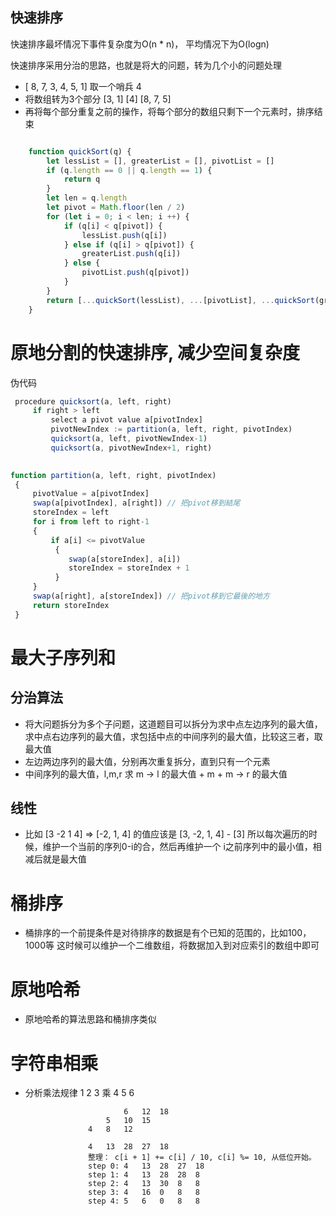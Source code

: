 
## 快速排序

快速排序最坏情况下事件复杂度为O(n * n)， 平均情况下为O(logn)

快速排序采用分治的思路，也就是将大的问题，转为几个小的问题处理

- [ 8, 7, 3, 4, 5, 1] 取一个哨兵 4 
- 将数组转为3个部分  [3, 1] [4] [8, 7, 5]
- 再将每个部分重复之前的操作，将每个部分的数组只剩下一个元素时，排序结束

```javascript

    function quickSort(q) {
        let lessList = [], greaterList = [], pivotList = []
        if (q.length == 0 || q.length == 1) {
            return q
        }
        let len = q.length
        let pivot = Math.floor(len / 2) 
        for (let i = 0; i < len; i ++) {
            if (q[i] < q[pivot]) {
                lessList.push(q[i])
            } else if (q[i] > q[pivot]) {
                greaterList.push(q[i])
            } else {
                pivotList.push(q[pivot])
            }
        }
        return [...quickSort(lessList), ...[pivotList], ...quickSort(greaterList)]
    }
```

# 原地分割的快速排序, 减少空间复杂度

伪代码

```javascript
 procedure quicksort(a, left, right)
     if right > left
         select a pivot value a[pivotIndex]
         pivotNewIndex := partition(a, left, right, pivotIndex)
         quicksort(a, left, pivotNewIndex-1)
         quicksort(a, pivotNewIndex+1, right)
 

function partition(a, left, right, pivotIndex)
 {
     pivotValue = a[pivotIndex]
     swap(a[pivotIndex], a[right]) // 把pivot移到結尾
     storeIndex = left
     for i from left to right-1
     {
         if a[i] <= pivotValue
          {
             swap(a[storeIndex], a[i])
             storeIndex = storeIndex + 1
          }
     }
     swap(a[right], a[storeIndex]) // 把pivot移到它最後的地方
     return storeIndex
 }

```

# 最大子序列和

## 分治算法
- 将大问题拆分为多个子问题，这道题目可以拆分为求中点左边序列的最大值，求中点右边序列的最大值，求包括中点的中间序列的最大值，比较这三者，取最大值
- 左边两边序列的最大值，分别再次重复拆分，直到只有一个元素
- 中间序列的最大值，l,m,r  求 m -> l  的最大值  + m + m -> r 的最大值

## 线性
-  比如  [3 -2 1 4]  => [-2, 1, 4] 的值应该是 [3, -2, 1, 4] - [3]
   所以每次遍历的时候，维护一个当前的序列0-i的合，然后再维护一个 i之前序列中的最小值，相减后就是最大值

# 桶排序
- 桶排序的一个前提条件是对待排序的数据是有个已知的范围的，比如100， 1000等
   这时候可以维护一个二维数组，将数据加入到对应索引的数组中即可

# 原地哈希
- 原地哈希的算法思路和桶排序类似

# 字符串相乘
- 分析乘法规律
                            1   2   3
                        乘  4   5   6
                    
                            6   12  18
                        5   10  15
                    4   8   12
                    
                    4   13  28  27  18
                    整理： c[i + 1] += c[i] / 10, c[i] %= 10, 从低位开始。
                    step 0: 4   13  28  27  18
                    step 1: 4   13  28  28  8
                    step 2: 4   13  30  8   8
                    step 3: 4   16  0   8   8
                    step 4: 5   6   0   8   8

